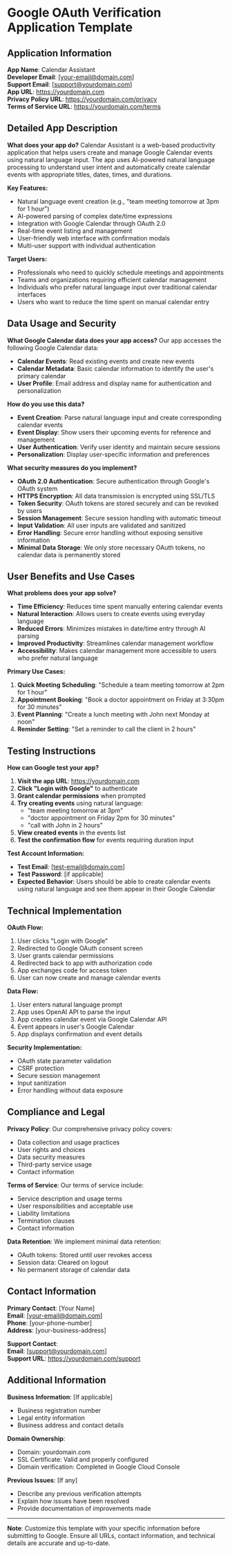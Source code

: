 # Google OAuth Verification Application Template

## Application Information

**App Name**: Calendar Assistant  
**Developer Email**: [your-email@domain.com]  
**Support Email**: [support@yourdomain.com]  
**App URL**: https://yourdomain.com  
**Privacy Policy URL**: https://yourdomain.com/privacy  
**Terms of Service URL**: https://yourdomain.com/terms  

## Detailed App Description

**What does your app do?**
Calendar Assistant is a web-based productivity application that helps users create and manage Google Calendar events using natural language input. The app uses AI-powered natural language processing to understand user intent and automatically create calendar events with appropriate titles, dates, times, and durations.

**Key Features:**
- Natural language event creation (e.g., "team meeting tomorrow at 3pm for 1 hour")
- AI-powered parsing of complex date/time expressions
- Integration with Google Calendar through OAuth 2.0
- Real-time event listing and management
- User-friendly web interface with confirmation modals
- Multi-user support with individual authentication

**Target Users:**
- Professionals who need to quickly schedule meetings and appointments
- Teams and organizations requiring efficient calendar management
- Individuals who prefer natural language input over traditional calendar interfaces
- Users who want to reduce the time spent on manual calendar entry

## Data Usage and Security

**What Google Calendar data does your app access?**
Our app accesses the following Google Calendar data:
- **Calendar Events**: Read existing events and create new events
- **Calendar Metadata**: Basic calendar information to identify the user's primary calendar
- **User Profile**: Email address and display name for authentication and personalization

**How do you use this data?**
- **Event Creation**: Parse natural language input and create corresponding calendar events
- **Event Display**: Show users their upcoming events for reference and management
- **User Authentication**: Verify user identity and maintain secure sessions
- **Personalization**: Display user-specific information and preferences

**What security measures do you implement?**
- **OAuth 2.0 Authentication**: Secure authentication through Google's OAuth system
- **HTTPS Encryption**: All data transmission is encrypted using SSL/TLS
- **Token Security**: OAuth tokens are stored securely and can be revoked by users
- **Session Management**: Secure session handling with automatic timeout
- **Input Validation**: All user inputs are validated and sanitized
- **Error Handling**: Secure error handling without exposing sensitive information
- **Minimal Data Storage**: We only store necessary OAuth tokens, no calendar data is permanently stored

## User Benefits and Use Cases

**What problems does your app solve?**
- **Time Efficiency**: Reduces time spent manually entering calendar events
- **Natural Interaction**: Allows users to create events using everyday language
- **Reduced Errors**: Minimizes mistakes in date/time entry through AI parsing
- **Improved Productivity**: Streamlines calendar management workflow
- **Accessibility**: Makes calendar management more accessible to users who prefer natural language

**Primary Use Cases:**
1. **Quick Meeting Scheduling**: "Schedule a team meeting tomorrow at 2pm for 1 hour"
2. **Appointment Booking**: "Book a doctor appointment on Friday at 3:30pm for 30 minutes"
3. **Event Planning**: "Create a lunch meeting with John next Monday at noon"
4. **Reminder Setting**: "Set a reminder to call the client in 2 hours"

## Testing Instructions

**How can Google test your app?**
1. **Visit the app URL**: https://yourdomain.com
2. **Click "Login with Google"** to authenticate
3. **Grant calendar permissions** when prompted
4. **Try creating events** using natural language:
   - "team meeting tomorrow at 3pm"
   - "doctor appointment on Friday 2pm for 30 minutes"
   - "call with John in 2 hours"
5. **View created events** in the events list
6. **Test the confirmation flow** for events requiring duration input

**Test Account Information:**
- **Test Email**: [test-email@domain.com]
- **Test Password**: [if applicable]
- **Expected Behavior**: Users should be able to create calendar events using natural language and see them appear in their Google Calendar

## Technical Implementation

**OAuth Flow:**
1. User clicks "Login with Google"
2. Redirected to Google OAuth consent screen
3. User grants calendar permissions
4. Redirected back to app with authorization code
5. App exchanges code for access token
6. User can now create and manage calendar events

**Data Flow:**
1. User enters natural language prompt
2. App uses OpenAI API to parse the input
3. App creates calendar event via Google Calendar API
4. Event appears in user's Google Calendar
5. App displays confirmation and event details

**Security Implementation:**
- OAuth state parameter validation
- CSRF protection
- Secure session management
- Input sanitization
- Error handling without data exposure

## Compliance and Legal

**Privacy Policy**: Our comprehensive privacy policy covers:
- Data collection and usage practices
- User rights and choices
- Data security measures
- Third-party service usage
- Contact information

**Terms of Service**: Our terms of service include:
- Service description and usage terms
- User responsibilities and acceptable use
- Liability limitations
- Termination clauses
- Contact information

**Data Retention**: We implement minimal data retention:
- OAuth tokens: Stored until user revokes access
- Session data: Cleared on logout
- No permanent storage of calendar data

## Contact Information

**Primary Contact**: [Your Name]  
**Email**: [your-email@domain.com]  
**Phone**: [your-phone-number]  
**Address**: [your-business-address]  

**Support Contact**:  
**Email**: [support@yourdomain.com]  
**Support URL**: https://yourdomain.com/support  

## Additional Information

**Business Information**: [If applicable]
- Business registration number
- Legal entity information
- Business address and contact details

**Domain Ownership**: 
- Domain: yourdomain.com
- SSL Certificate: Valid and properly configured
- Domain verification: Completed in Google Cloud Console

**Previous Issues**: [If any]
- Describe any previous verification attempts
- Explain how issues have been resolved
- Provide documentation of improvements made

---

**Note**: Customize this template with your specific information before submitting to Google. Ensure all URLs, contact information, and technical details are accurate and up-to-date. 